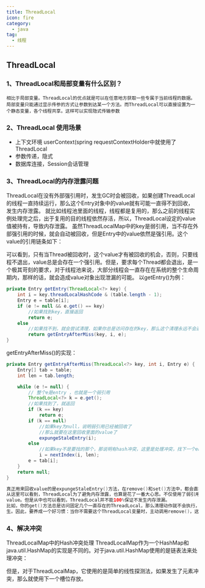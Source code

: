 ```yaml
---
title: ThreadLocal
icon: fire
category:
  - java
tag:
  - 线程
---
```


##  ThreadLocal

### 1、ThreadLocal和局部变量有什么区别？

    相比于局部变量。ThreadLocal的优点就是可以在任意地方获取一些专属于当前线程的数据。
    局部变量只能通过显示传参的方式让参数到达某一个方法。而ThreadLocal可以直接设置为一个静态变量，各个线程共享。这样可以实现隐式传输参数



### 2、ThreadLocal 使用场景
- 上下文环境 userContext(spring requestContextHolder中就使用了ThreadLocal 
- 参数传递，隐式
- 数据库连接，Session会话管理


### 3、ThreadLocal的内存泄露问题
ThreadLocal在没有外部强引用时，发生GC时会被回收，如果创建ThreadLocal的线程一直持续运行，那么这个Entry对象中的value就有可能一直得不到回收，发生内存泄露。
就比如线程池里面的线程，线程都是复用的，那么之前的线程实例处理完之后，出于复用的目的线程依然存活，所以，ThreadLocal设定的value值被持有，导致内存泄露。
虽然ThreadLocalMap中的key是弱引用，当不存在外部强引用的时候，就会自动被回收，但是Entry中的value依然是强引用。这个value的引用链条如下：

可以看到，只有当Thread被回收时，这个value才有被回收的机会，否则，只要线程不退出，value总是会存在一个强引用。但是，要求每个Thread都会退出，是一个极其苛刻的要求，对于线程池来说，大部分线程会一直存在在系统的整个生命周期内，那样的话，就会造成value对象出现泄漏的可能。
以getEntry()为例：

```java
private Entry getEntry(ThreadLocal<?> key) {
    int i = key.threadLocalHashCode & (table.length - 1);
    Entry e = table[i];
    if (e != null && e.get() == key)
        //如果找到key，直接返回
        return e;
    else
        //如果找不到，就会尝试清理，如果你总是访问存在的key，那么这个清理永远不会进来
        return getEntryAfterMiss(key, i, e);
}

```

getEntryAfterMiss()的实现：
```java
private Entry getEntryAfterMiss(ThreadLocal<?> key, int i, Entry e) {
    Entry[] tab = table;
    int len = tab.length;

    while (e != null) {
        // 整个e是entry ，也就是一个弱引用
        ThreadLocal<?> k = e.get();
        //如果找到了，就返回
        if (k == key)
            return e;
        if (k == null)
            //如果key为null，说明弱引用已经被回收了
            //那么就要在这里回收里面的value了
            expungeStaleEntry(i);
        else
            //如果key不是要找的那个，那说明有hash冲突，这里是处理冲突，找下一个entry
            i = nextIndex(i, len);
        e = tab[i];
    }
    return null;
}

真正用来回收value的是expungeStaleEntry()方法，在remove()和set()方法中，都会直接或者间接调用到这个方法进行value的清理：
从这里可以看到，ThreadLocal为了避免内存泄露，也算是花了一番大心思。不仅使用了弱引用维护key，还会在每个操作上检查key是否被回收，进而再回收
value。但是从中也可以看到，ThreadLocal并不能100%保证不发生内存泄漏。
比如，你的get()方法总是访问固定几个一直存在的ThreadLocal，那么清理动作就不会执行，如果你没有机会调用set()和remove()，那么这个内存泄漏依然会发
生。因此，要养成一个好习惯：当你不需要这个ThreadLocal变量时，主动调用remove()，这样对整个系统是有好处的

```


### 4、解决冲突
ThreadLocalMap中的Hash冲突处理
ThreadLocalMap作为一个HashMap和java.util.HashMap的实现是不同的。对于java.util.HashMap使用的是链表法来处理冲突：

但是，对于ThreadLocalMap，它使用的是简单的线性探测法，如果发生了元素冲突，那么就使用下一个槽位存放。